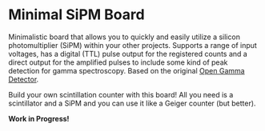 # Minimal SiPM Board

Minimalistic board that allows you to quickly and easily utilize a silicon photomultiplier (SiPM) within your other projects. Supports a range of input voltages, has a digital (TTL) pulse output for the registered counts and a direct output for the amplified pulses to include some kind of peak detection for gamma spectroscopy. Based on the original [Open Gamma Detector](https://github.com/Open-Gamma-Project/Open-Gamma-Detector).

Build your own scintillation counter with this board! All you need is a scintillator and a SiPM and you can use it like a Geiger counter (but better).

__Work in Progress!__
